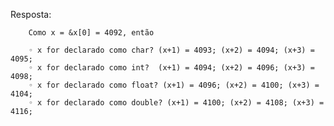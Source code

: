 Resposta:

        Como x = &x[0] = 4092, então

        ◦ x for declarado como char? (x+1) = 4093; (x+2) = 4094; (x+3) = 4095;
        ◦ x for declarado como int?  (x+1) = 4094; (x+2) = 4096; (x+3) = 4098;
        ◦ x for declarado como float? (x+1) = 4096; (x+2) = 4100; (x+3) = 4104;
        ◦ x for declarado como double? (x+1) = 4100; (x+2) = 4108; (x+3) = 4116;
